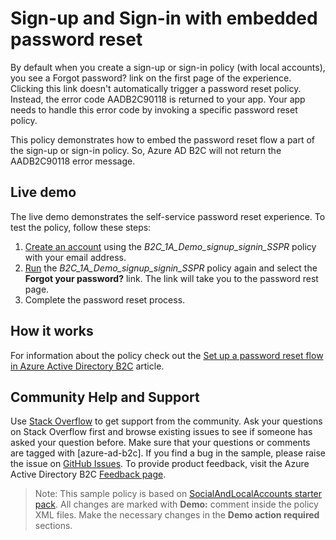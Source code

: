 # Sign-up and Sign-in with embedded password reset

By default when you create a sign-up or sign-in policy (with local accounts), you see a Forgot password? link on the first page of the experience. Clicking this link doesn't automatically trigger a password reset policy. Instead, the error code AADB2C90118 is returned to your app. Your app needs to handle this error code by invoking a specific password reset policy.

This policy demonstrates how to embed the password reset flow a part of the sign-up or sign-in policy. So, Azure AD B2C will not return the AADB2C90118 error message.

## Live demo

The live demo demonstrates the self-service password reset experience. To test the policy, follow these steps:

1. [Create an account](https://b2clivedemo.b2clogin.com/b2clivedemo.onmicrosoft.com/B2C_1A_Demo_signup_signin_SSPR/oauth2/v2.0/authorize?client_id=cfaf887b-a9db-4b44-ac47-5efff4e2902c&nonce=defaultNonce&redirect_uri=https%3A%2F%2Fjwt.ms&scope=openid&response_type=id_token&prompt=login) using the *B2C_1A_Demo_signup_signin_SSPR* policy with your email address.
1. [Run](https://b2clivedemo.b2clogin.com/b2clivedemo.onmicrosoft.com/B2C_1A_Demo_signup_signin_SSPR/oauth2/v2.0/authorize?client_id=cfaf887b-a9db-4b44-ac47-5efff4e2902c&nonce=defaultNonce&redirect_uri=https%3A%2F%2Fjwt.ms&scope=openid&response_type=id_token&prompt=login) the *B2C_1A_Demo_signup_signin_SSPR* policy again and select the **Forgot your password?** link. The link will take you to the password rest page.
1. Complete the password reset process.

## How it works

For information about the policy check out the [Set up a password reset flow in Azure Active Directory B2C](https://docs.microsoft.com/azure/active-directory-b2c/add-password-reset-policy) article.

## Community Help and Support

Use [Stack Overflow](https://stackoverflow.com/questions/tagged/azure-ad-b2c) to get support from the community. Ask your questions on Stack Overflow first and browse existing issues to see if someone has asked your question before. Make sure that your questions or comments are tagged with [azure-ad-b2c].
If you find a bug in the sample, please raise the issue on [GitHub Issues](https://github.com/azure-ad-b2c/samples/issues).
To provide product feedback, visit the Azure Active Directory B2C [Feedback page](https://feedback.azure.com/forums/169401-azure-active-directory?category_id=160596).

> Note:  This sample policy is based on [SocialAndLocalAccounts starter pack](https://github.com/Azure-Samples/active-directory-b2c-custom-policy-starterpack/tree/master/SocialAndLocalAccounts). All changes are marked with **Demo:** comment inside the policy XML files. Make the necessary changes in the **Demo action required** sections.
